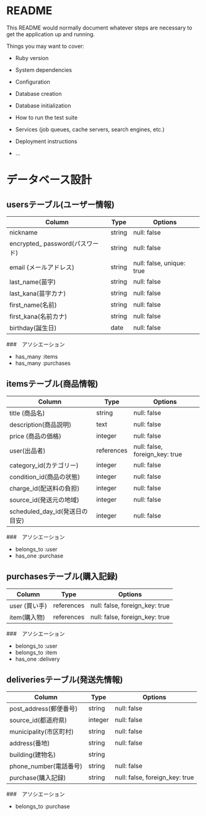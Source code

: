 # README

This README would normally document whatever steps are necessary to get the
application up and running.

Things you may want to cover:

* Ruby version

* System dependencies

* Configuration

* Database creation

* Database initialization

* How to run the test suite

* Services (job queues, cache servers, search engines, etc.)

* Deployment instructions

* ...

# データベース設計


## usersテーブル(ユーザー情報)

|Column                       |Type   |Options                  |
|-----------------------------|-------|-------------------------|
|nickname                     |string |null: false              |
|encrypted_ password(パスワード)|string |null: false              |
|email (メールアドレス)          |string |null: false, unique: true|
|last_name(苗字)               |string |null: false              |
|last_kana(苗字カナ)            |string |null: false              |
|first_name(名前)              |string |null: false              |
|first_kana(名前カナ)           |string |null: false              |
|birthday(誕生日)               |date  |null: false             |

###　アソシエーション
- has_many :items
- has_many :purchases


## itemsテーブル(商品情報)

|Column                         |Type               |Options                       |
|-------------------------------|-------------------|------------------------------|
|title (商品名)                  |string             |null: false                   |
|description(商品説明)            |text               |null: false                  |
|price (商品の価格)               |integer            |null: false                   |
|user(出品者)                    |references         |null: false, foreign_key: true|
|category_id(カテゴリー)          |integer            |null: false                   |
|condition_id(商品の状態)         |integer            |null: false                   |
|charge_id(配送料の負担)          |integer            |null: false                   |
|source_id(発送元の地域)          |integer            |null: false                   |
|scheduled_day_id(発送日の目安)   |integer            |null: false                   |

###　アソシエーション
- belongs_to :user
- has_one :purchase


## purchasesテーブル(購入記録)

|Column              |Type      |Options                       |
|--------------------|----------|------------------------------|
|user (買い手)        |references|null: false, foreign_key: true|
|item(購入物)         |references|null: false, foreign_key: true| 

###　アソシエーション
- belongs_to :user
- belongs_to :item
- has_one :delivery


## deliveriesテーブル(発送先情報)

|Column                  |Type  |Options                       |
|------------------------|------|------------------------------|
|post_address(郵便番号)   |string|null: false                   |
|source_id(都道府県)      |integer|null: false                  |
|municipality(市区町村)   |string|null: false                   |
|address(番地)            |string|null: false                  |
|building(建物名)         |string|                              |
|phone_number(電話番号)   |string| null: false                  |
|purchase(購入記録)       |string|null: false, foreign_key: true|

###　アソシエーション
- belongs_to :purchase